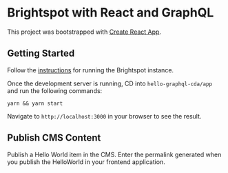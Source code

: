 # Brightspot with React and GraphQL

This project was bootstrapped with [Create React App](https://github.com/facebook/create-react-app).

## Getting Started

Follow the [instructions](https://github.com/brightspot/react-examples/tree/feature/cma-next) for running the Brightspot instance.

Once the development server is running, CD into `hello-graphql-cda/app` and run the following commands:

```
yarn && yarn start
```

Navigate to `http://localhost:3000` in your browser to see the result.

## Publish CMS Content

Publish a Hello World item in the CMS. Enter the permalink generated when you publish the HelloWorld in your frontend application.
